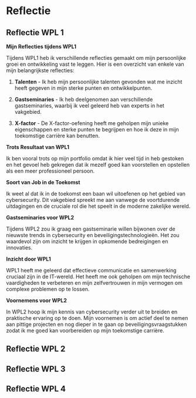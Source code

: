 # Reflectie

## Reflectie WPL 1
**Mijn Reflecties tijdens WPL1**

Tijdens WPL1 heb ik verschillende reflecties gemaakt om mijn persoonlijke groei en ontwikkeling vast te leggen. Hier is een overzicht van enkele van mijn belangrijkste reflecties:

1. **Talenten** - Ik heb mijn persoonlijke talenten gevonden wat me inzicht heeft gegeven in mijn sterke punten en ontwikkelpunten.

2. **Gastseminaries** - Ik heb deelgenomen aan verschillende gastseminaries, waarbij ik veel geleerd heb van experts in het vakgebied.

3. **X-factor** - De X-factor-oefening heeft me geholpen mijn unieke eigenschappen en sterke punten te begrijpen en hoe ik deze in mijn toekomstige carrière kan benutten.

**Trots Resultaat van WPL1**

Ik ben vooral trots op mijn portfolio omdat ik hier veel tijd in heb gestoken en het gevoel heb gekregen dat ik mezelf goed kan voorstellen en opstellen als een meer professioneel persoon.

**Soort van Job in de Toekomst**

Ik weet al dat ik in de toekomst een baan wil uitoefenen op het gebied van cybersecurity. Dit vakgebied spreekt me aan vanwege de voortdurende uitdagingen en de cruciale rol die het speelt in de moderne zakelijke wereld.

**Gastseminaries voor WPL2**

Tijdens WPL2 zou ik graag een gastseminarie willen bijwonen over de nieuwste trends in cybersecurity en beveiligingstechnologieën. Het zou waardevol zijn om inzicht te krijgen in opkomende bedreigingen en innovaties.

**Inzicht door WPL1**

WPL1 heeft me geleerd dat effectieve communicatie en samenwerking cruciaal zijn in de IT-wereld. Het heeft me ook geholpen om mijn technische vaardigheden te verbeteren en mijn zelfvertrouwen in mijn vermogen om complexe problemen op te lossen.

**Voornemens voor WPL2**

In WPL2 hoop ik mijn kennis van cybersecurity verder uit te breiden en praktische ervaring op te doen. Mijn voornemen is om actief deel te nemen aan pittige projecten en nog dieper in te gaan op beveiligingsvraagstukken zodat ik me goed kan voorbereiden op mijn toekomstige carrière.


## Reflectie WPL 2

## Reflectie WPL 3

## Reflectie WPL 4
